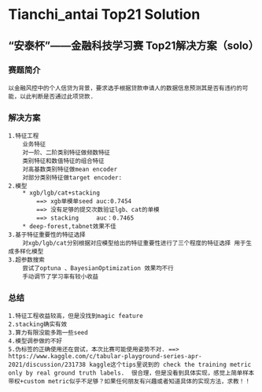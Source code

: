 # Tianchi_antai Top21 Solution

## “安泰杯”——金融科技学习赛 Top21解决方案（solo）

### 赛题简介
    以金融风控中的个人信贷为背景，要求选手根据贷款申请人的数据信息预测其是否有违约的可能，以此判断是否通过此项贷款.

### 解决方案
    1.特征工程
        业务特征
        对一阶、二阶类别特征做频数特征
        类别特征和数值特征的组合特征
        对高基数类别特征做mean encoder
        对部分类别特征做target encoder:
    2.模型
        * xgb/lgb/cat+stacking 
            ==> xgb单模单seed auc:0.7454
            ==> 没有足够的提交次数验证lgb、cat的单模
            ==> stacking     auc：0.7465
        * deep-forest,tabnet效果不佳
    3.基于特征重要性的特征选择
        对xgb/lgb/cat分别根据对应模型给出的特征重要性进行了三个程度的特征选择 用于生成多样化模型
    3.超参数搜索
        尝试了optuna 、BayesianOptimization 效果均不行
        手动调节了学习率有较小收益

### 总结
    1.特征工程收益较高，但是没找到magic feature
    2.stacking确实有效
    3.算力有限没能多跑一些seed
    4.模型调参做的不好
    5.伪标签的正确使用还在尝试，本次比赛可能使用姿势不对. ==> https://www.kaggle.com/c/tabular-playground-series-apr-2021/discussion/231738 kaggle这个tips里说到的 check the training metric only by real ground truth labels.  很合理，但是没看到具体实现，感觉上简单样本带权+custom metric似乎不足够？如果任何朋友有兴趣或者知道具体的实现方法，求教！！



